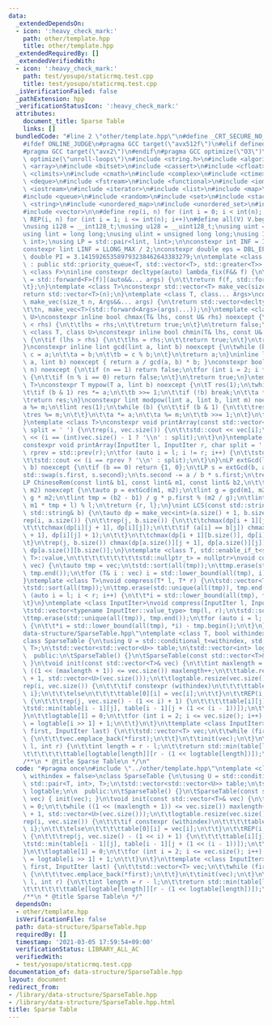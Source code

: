 ```yaml
---
data:
  _extendedDependsOn:
  - icon: ':heavy_check_mark:'
    path: other/template.hpp
    title: other/template.hpp
  _extendedRequiredBy: []
  _extendedVerifiedWith:
  - icon: ':heavy_check_mark:'
    path: test/yosupo/staticrmq.test.cpp
    title: test/yosupo/staticrmq.test.cpp
  _isVerificationFailed: false
  _pathExtension: hpp
  _verificationStatusIcon: ':heavy_check_mark:'
  attributes:
    document_title: Sparse Table
    links: []
  bundledCode: "#line 2 \"other/template.hpp\"\n#define _CRT_SECURE_NO_WARNINGS\n\
    #ifdef ONLINE_JUDGE\n#pragma GCC target(\"avx512f\")\n#elif defined EVAL\n#else\n\
    #pragma GCC target(\"avx2\")\n#endif\n#pragma GCC optimize(\"O3\")\n#pragma GCC\
    \ optimize(\"unroll-loops\")\n#include <string.h>\n#include <algorithm>\n#include\
    \ <array>\n#include <bitset>\n#include <cassert>\n#include <cfloat>\n#include\
    \ <climits>\n#include <cmath>\n#include <complex>\n#include <ctime>\n#include\
    \ <deque>\n#include <fstream>\n#include <functional>\n#include <iomanip>\n#include\
    \ <iostream>\n#include <iterator>\n#include <list>\n#include <map>\n#include <memory>\n\
    #include <queue>\n#include <random>\n#include <set>\n#include <stack>\n#include\
    \ <string>\n#include <unordered_map>\n#include <unordered_set>\n#include <utility>\n\
    #include <vector>\n\n#define rep(i, n) for (int i = 0; i < int(n); i++)\n#define\
    \ REP(i, n) for (int i = 1; i <= int(n); i++)\n#define all(V) V.begin(), V.end()\n\
    \nusing i128 = __int128_t;\nusing u128 = __uint128_t;\nusing uint = unsigned int;\n\
    using lint = long long;\nusing ulint = unsigned long long;\nusing IP = std::pair<int,\
    \ int>;\nusing LP = std::pair<lint, lint>;\n\nconstexpr int INF = INT_MAX / 2;\n\
    constexpr lint LINF = LLONG_MAX / 2;\nconstexpr double eps = DBL_EPSILON;\nconstexpr\
    \ double PI = 3.141592653589793238462643383279;\n\ntemplate <class T>\nclass prique\
    \ : public std::priority_queue<T, std::vector<T>, std::greater<T>> {\n};\ntemplate\
    \ <class F>\ninline constexpr decltype(auto) lambda_fix(F&& f) {\n\treturn [f\
    \ = std::forward<F>(f)](auto&&... args) {\n\t\treturn f(f, std::forward<decltype(args)>(args)...);\n\
    \t};\n}\ntemplate <class T>\nconstexpr std::vector<T> make_vec(size_t n) {\n\t\
    return std::vector<T>(n);\n}\ntemplate <class T, class... Args>\nconstexpr auto\
    \ make_vec(size_t n, Args&&... args) {\n\treturn std::vector<decltype(make_vec<T>(args...))>(\n\
    \t\tn, make_vec<T>(std::forward<Args>(args)...));\n}\ntemplate <class T, class\
    \ U>\nconstexpr inline bool chmax(T& lhs, const U& rhs) noexcept {\n\tif (lhs\
    \ < rhs) {\n\t\tlhs = rhs;\n\t\treturn true;\n\t}\n\treturn false;\n}\ntemplate\
    \ <class T, class U>\nconstexpr inline bool chmin(T& lhs, const U& rhs) noexcept\
    \ {\n\tif (lhs > rhs) {\n\t\tlhs = rhs;\n\t\treturn true;\n\t}\n\treturn false;\n\
    }\nconstexpr inline lint gcd(lint a, lint b) noexcept {\n\twhile (b) {\n\t\tlint\
    \ c = a;\n\t\ta = b;\n\t\tb = c % b;\n\t}\n\treturn a;\n}\ninline lint lcm(lint\
    \ a, lint b) noexcept { return a / gcd(a, b) * b; }\nconstexpr bool isprime(lint\
    \ n) noexcept {\n\tif (n == 1) return false;\n\tfor (int i = 2; i * i <= n; i++)\
    \ {\n\t\tif (n % i == 0) return false;\n\t}\n\treturn true;\n}\ntemplate <class\
    \ T>\nconstexpr T mypow(T a, lint b) noexcept {\n\tT res(1);\n\twhile (true) {\n\
    \t\tif (b & 1) res *= a;\n\t\tb >>= 1;\n\t\tif (!b) break;\n\t\ta *= a;\n\t}\n\
    \treturn res;\n}\nconstexpr lint modpow(lint a, lint b, lint m) noexcept {\n\t\
    a %= m;\n\tlint res(1);\n\twhile (b) {\n\t\tif (b & 1) {\n\t\t\tres *= a;\n\t\t\
    \tres %= m;\n\t\t}\n\t\ta *= a;\n\t\ta %= m;\n\t\tb >>= 1;\n\t}\n\treturn res;\n\
    }\ntemplate <class T>\nconstexpr void printArray(const std::vector<T>& vec, char\
    \ split = ' ') {\n\trep(i, vec.size()) {\n\t\tstd::cout << vec[i];\n\t\tstd::cout\
    \ << (i == (int)vec.size() - 1 ? '\\n' : split);\n\t}\n}\ntemplate <class InputIter>\n\
    constexpr void printArray(InputIter l, InputIter r, char split = ' ') {\n\tauto\
    \ rprev = std::prev(r);\n\tfor (auto i = l; i != r; i++) {\n\t\tstd::cout << *i;\n\
    \t\tstd::cout << (i == rprev ? '\\n' : split);\n\t}\n}\nLP extGcd(lint a, lint\
    \ b) noexcept {\n\tif (b == 0) return {1, 0};\n\tLP s = extGcd(b, a % b);\n\t\
    std::swap(s.first, s.second);\n\ts.second -= a / b * s.first;\n\treturn s;\n}\n\
    LP ChineseRem(const lint& b1, const lint& m1, const lint& b2,\n\t\t\t  const lint&\
    \ m2) noexcept {\n\tauto p = extGcd(m1, m2);\n\tlint g = gcd(m1, m2), l = m1 /\
    \ g * m2;\n\tlint tmp = (b2 - b1) / g * p.first % (m2 / g);\n\tlint r = (b1 +\
    \ m1 * tmp + l) % l;\n\treturn {r, l};\n}\nint LCS(const std::string& a, const\
    \ std::string& b) {\n\tauto dp = make_vec<int>(a.size() + 1, b.size() + 1);\n\t\
    rep(i, a.size()) {\n\t\trep(j, b.size()) {\n\t\t\tchmax(dp[i + 1][j], dp[i][j]);\n\
    \t\t\tchmax(dp[i][j + 1], dp[i][j]);\n\t\t\tif (a[i] == b[j]) chmax(dp[i + 1][j\
    \ + 1], dp[i][j] + 1);\n\t\t}\n\t\tchmax(dp[i + 1][b.size()], dp[i][b.size()]);\n\
    \t}\n\trep(j, b.size()) chmax(dp[a.size()][j + 1], dp[a.size()][j]);\n\treturn\
    \ dp[a.size()][b.size()];\n}\ntemplate <class T, std::enable_if_t<std::is_convertible<int,\
    \ T>::value,\n\t\t\t\t\t\t\t\t\tstd::nullptr_t> = nullptr>\nvoid compress(std::vector<T>&\
    \ vec) {\n\tauto tmp = vec;\n\tstd::sort(all(tmp));\n\ttmp.erase(std::unique(all(tmp)),\
    \ tmp.end());\n\tfor (T& i : vec) i = std::lower_bound(all(tmp), i) - tmp.begin();\n\
    }\ntemplate <class T>\nvoid compress(T* l, T* r) {\n\tstd::vector<T> tmp(l, r);\n\
    \tstd::sort(all(tmp));\n\ttmp.erase(std::unique(all(tmp)), tmp.end());\n\tfor\
    \ (auto i = l; i < r; i++) {\n\t\t*i = std::lower_bound(all(tmp), *i) - tmp.begin();\n\
    \t}\n}\ntemplate <class InputIter>\nvoid compress(InputIter l, InputIter r) {\n\
    \tstd::vector<typename InputIter::value_type> tmp(l, r);\n\tstd::sort(all(tmp));\n\
    \ttmp.erase(std::unique(all(tmp)), tmp.end());\n\tfor (auto i = l; i < r; i++)\
    \ {\n\t\t*i = std::lower_bound(all(tmp), *i) - tmp.begin();\n\t}\n}\n#line 3 \"\
    data-structure/SparseTable.hpp\"\ntemplate <class T, bool withindex = false>\n\
    class SparseTable {\n\tusing U = std::conditional_t<withindex, std::pair<T, int>,\
    \ T>;\n\tstd::vector<std::vector<U>> table;\n\tstd::vector<int> logtable;\n\n\
    \  public:\n\tSparseTable() {}\n\tSparseTable(const std::vector<T>& vec) { init(vec);\
    \ }\n\tvoid init(const std::vector<T>& vec) {\n\t\tint maxlength = 0;\n\t\twhile\
    \ ((1 << (maxlength + 1)) <= vec.size()) maxlength++;\n\t\ttable.resize(maxlength\
    \ + 1, std::vector<U>(vec.size()));\n\t\tlogtable.resize(vec.size() + 1);\n\t\t\
    rep(i, vec.size()) {\n\t\t\tif constexpr (withindex)\n\t\t\t\ttable[0][i] = {vec[i],\
    \ i};\n\t\t\telse\n\t\t\t\ttable[0][i] = vec[i];\n\t\t}\n\t\tREP(i, maxlength)\
    \ {\n\t\t\trep(j, vec.size() - (1 << i) + 1) {\n\t\t\t\ttable[i][j] =\n\t\t\t\t\
    \tstd::min(table[i - 1][j], table[i - 1][j + (1 << (i - 1))]);\n\t\t\t}\n\t\t\
    }\n\t\tlogtable[1] = 0;\n\t\tfor (int i = 2; i <= vec.size(); i++) {\n\t\t\tlogtable[i]\
    \ = logtable[i >> 1] + 1;\n\t\t}\n\t}\n\ttemplate <class InputIter>\n\tSparseTable(InputIter\
    \ first, InputIter last) {\n\t\tstd::vector<T> vec;\n\t\twhile (first != last)\
    \ {\n\t\t\tvec.emplace_back(*first);\n\t\t}\n\t\tinit(vec);\n\t}\n\tU query(int\
    \ l, int r) {\n\t\tint length = r - l;\n\t\treturn std::min(table[logtable[length]][l],\n\
    \t\t\t\t\t\ttable[logtable[length]][r - (1 << logtable[length])]);\n\t}\n};\n\n\
    /**\n * @title Sparse Table\n */\n"
  code: "#pragma once\n#include \"../other/template.hpp\"\ntemplate <class T, bool\
    \ withindex = false>\nclass SparseTable {\n\tusing U = std::conditional_t<withindex,\
    \ std::pair<T, int>, T>;\n\tstd::vector<std::vector<U>> table;\n\tstd::vector<int>\
    \ logtable;\n\n  public:\n\tSparseTable() {}\n\tSparseTable(const std::vector<T>&\
    \ vec) { init(vec); }\n\tvoid init(const std::vector<T>& vec) {\n\t\tint maxlength\
    \ = 0;\n\t\twhile ((1 << (maxlength + 1)) <= vec.size()) maxlength++;\n\t\ttable.resize(maxlength\
    \ + 1, std::vector<U>(vec.size()));\n\t\tlogtable.resize(vec.size() + 1);\n\t\t\
    rep(i, vec.size()) {\n\t\t\tif constexpr (withindex)\n\t\t\t\ttable[0][i] = {vec[i],\
    \ i};\n\t\t\telse\n\t\t\t\ttable[0][i] = vec[i];\n\t\t}\n\t\tREP(i, maxlength)\
    \ {\n\t\t\trep(j, vec.size() - (1 << i) + 1) {\n\t\t\t\ttable[i][j] =\n\t\t\t\t\
    \tstd::min(table[i - 1][j], table[i - 1][j + (1 << (i - 1))]);\n\t\t\t}\n\t\t\
    }\n\t\tlogtable[1] = 0;\n\t\tfor (int i = 2; i <= vec.size(); i++) {\n\t\t\tlogtable[i]\
    \ = logtable[i >> 1] + 1;\n\t\t}\n\t}\n\ttemplate <class InputIter>\n\tSparseTable(InputIter\
    \ first, InputIter last) {\n\t\tstd::vector<T> vec;\n\t\twhile (first != last)\
    \ {\n\t\t\tvec.emplace_back(*first);\n\t\t}\n\t\tinit(vec);\n\t}\n\tU query(int\
    \ l, int r) {\n\t\tint length = r - l;\n\t\treturn std::min(table[logtable[length]][l],\n\
    \t\t\t\t\t\ttable[logtable[length]][r - (1 << logtable[length])]);\n\t}\n};\n\n\
    /**\n * @title Sparse Table\n */"
  dependsOn:
  - other/template.hpp
  isVerificationFile: false
  path: data-structure/SparseTable.hpp
  requiredBy: []
  timestamp: '2021-03-05 17:59:54+09:00'
  verificationStatus: LIBRARY_ALL_AC
  verifiedWith:
  - test/yosupo/staticrmq.test.cpp
documentation_of: data-structure/SparseTable.hpp
layout: document
redirect_from:
- /library/data-structure/SparseTable.hpp
- /library/data-structure/SparseTable.hpp.html
title: Sparse Table
---
```


